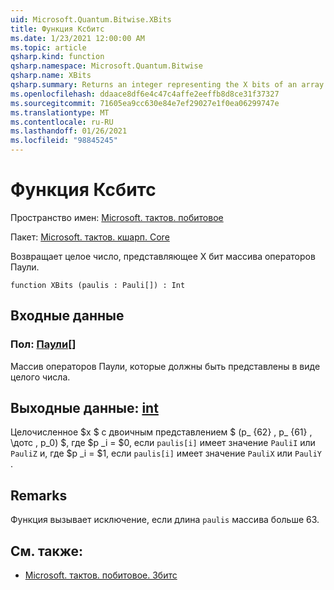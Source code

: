 ```yaml
---
uid: Microsoft.Quantum.Bitwise.XBits
title: Функция Ксбитс
ms.date: 1/23/2021 12:00:00 AM
ms.topic: article
qsharp.kind: function
qsharp.namespace: Microsoft.Quantum.Bitwise
qsharp.name: XBits
qsharp.summary: Returns an integer representing the X bits of an array of Pauli operators.
ms.openlocfilehash: ddaace8df6e4c47c4affe2eeffb8d8ce31f37327
ms.sourcegitcommit: 71605ea9cc630e84e7ef29027e1f0ea06299747e
ms.translationtype: MT
ms.contentlocale: ru-RU
ms.lasthandoff: 01/26/2021
ms.locfileid: "98845245"
---
```

# <a name="xbits-function"></a>Функция Ксбитс

Пространство имен: [Microsoft. тактов. побитовое](xref:Microsoft.Quantum.Bitwise)

Пакет: [Microsoft. тактов. кшарп. Core](https://nuget.org/packages/Microsoft.Quantum.QSharp.Core)


Возвращает целое число, представляющее X бит массива операторов Паули.

```qsharp
function XBits (paulis : Pauli[]) : Int
```


## <a name="input"></a>Входные данные

### <a name="paulis--pauli"></a>Пол: [Паули](xref:microsoft.quantum.lang-ref.pauli)[]

Массив операторов Паули, которые должны быть представлены в виде целого числа.



## <a name="output--int"></a>Выходные данные: [int](xref:microsoft.quantum.lang-ref.int)

Целочисленное $x $ с двоичным представлением $ (p_ {62} \, p_ {61} \, \дотс \, p_0) $, где $p _i = $0, если `paulis[i]` имеет значение `PauliI` или `PauliZ` и, где $p _i = $1, если `paulis[i]` имеет значение `PauliX` или `PauliY` .

## <a name="remarks"></a>Remarks

Функция вызывает исключение, если длина `paulis` массива больше 63.

## <a name="see-also"></a>См. также:

- [Microsoft. тактов. побитовое. Збитс](xref:Microsoft.Quantum.Bitwise.ZBits)